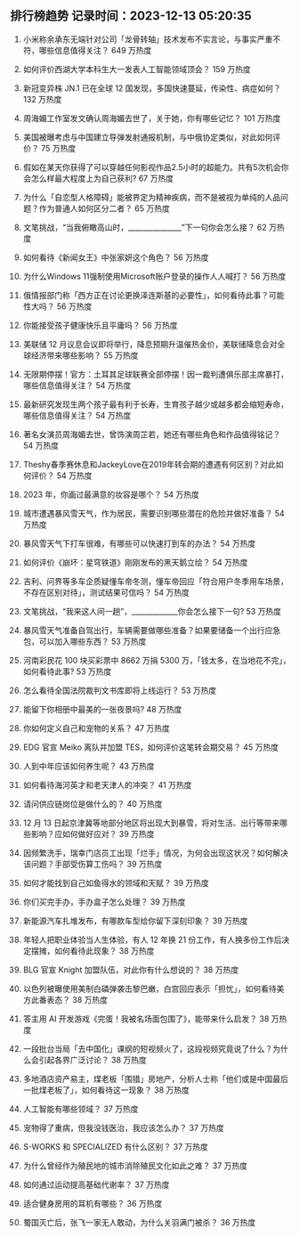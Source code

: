 
## 排行榜趋势 记录时间：2023-12-13 05:20:35
  
  1. 小米称余承东无端针对公司「龙骨转轴」技术发布不实言论，与事实严重不符，哪些信息值得关注？ 649 万热度
    
  2. 如何评价西湖大学本科生大一发表人工智能领域顶会？ 159 万热度
    
  3. 新冠变异株 JN.1 已在全球 12 国发现，多国快速蔓延，传染性、病症如何？ 132 万热度
    
  4. 周海媚工作室发文确认周海媚去世了，关于她，你有哪些记忆？ 101 万热度
    
  5. 美国被曝考虑与中国建立导弹发射通报机制，与中俄协定类似，对此如何评价？ 75 万热度
    
  6. 假如在某天你获得了可以穿越任何影视作品2.5小时的超能力。共有5次机会你会怎么样最大程度上为自己获利? 67 万热度
    
  7. 为什么「自恋型人格障碍」能被界定为精神疾病，而不是被视为单纯的人品问题？作为普通人如何区分二者？ 65 万热度
    
  8. 文笔挑战，“当我俯瞰高山时，_______________”下一句你会怎么接？ 62 万热度
    
  9. 如何看待《新闻女王》中张家妍这个角色？ 56 万热度
    
  10. 为什么Windows 11强制使用Microsoft账户登录的操作人人喊打？ 56 万热度
    
  11. 俄情报部门称「西方正在讨论更换泽连斯基的必要性」，如何看待此事？可能性大吗？ 56 万热度
    
  12. 你能接受孩子健康快乐且平庸吗？ 56 万热度
    
  13. 美联储 12 月议息会议即将举行，降息预期升温催热金价，美联储降息会对全球经济带来哪些影响？ 55 万热度
    
  14. 无限期停摆！官方：土耳其足球联赛全部停摆！因一裁判遭俱乐部主席暴打，哪些信息值得关注？ 54 万热度
    
  15. 最新研究发现生两个孩子最有利于长寿，生育孩子越少或越多都会缩短寿命，哪些信息值得关注？ 54 万热度
    
  16. 著名女演员周海媚去世，曾饰演周芷若，她还有哪些角色和作品值得铭记？ 54 万热度
    
  17. Theshy春季赛休息和JackeyLove在2019年转会期的遭遇有何区别？对此如何评价？ 54 万热度
    
  18. 2023 年，你画过最满意的妆容是哪个？ 54 万热度
    
  19. 城市遭遇暴风雪天气，作为居民，需要识别哪些潜在的危险并做好准备？ 54 万热度
    
  20. 暴风雪天气下打车很难，有哪些可以快速打到车的办法？ 54 万热度
    
  21. 如何评价《崩坏：星穹铁道》刚刚发布的黑天鹅立绘？ 54 万热度
    
  22. 吉利、问界等多车企质疑懂车帝冬测，懂车帝回应「符合用户冬季用车场景，不存在区别对待」，测试结果可信吗？ 54 万热度
    
  23. 文笔挑战，“我来这人间一趟”，_____________你会怎么接下一句? 53 万热度
    
  24. 暴风雪天气准备自驾出行，车辆需要做哪些准备？如果要储备一个出行应急包，可以加入哪些东西？ 53 万热度
    
  25. 河南彩民花 100 块买彩票中 8662 万捐 5300 万，「钱太多，在当地花不完」，如何看待此事? 53 万热度
    
  26. 怎么看待全国法院裁判文书库即将上线运行？ 53 万热度
    
  27. 能留下你相册中最美的一张夜景吗? 48 万热度
    
  28. 你如何定义自己和宠物的关系？ 47 万热度
    
  29. EDG 官宣 Meiko 离队并加盟 TES，如何评价这笔转会期交易？ 45 万热度
    
  30. 人到中年应该如何养生呢？ 43 万热度
    
  31. 如何看待海河英才和老天津人的冲突？ 41 万热度
    
  32. 请问供应链岗位是做什么的？ 40 万热度
    
  33. 12 月 13 日起京津冀等地部分地区将出现大到暴雪，将对生活、出行等带来哪些影响？应如何做好应对？ 39 万热度
    
  34. 因频繁洗手，瑞幸门店员工出现「烂手」情况，为何会出现这状况？如何解决该问题？手部受伤算工伤吗？ 39 万热度
    
  35. 如何才能找到自己如鱼得水的领域和天赋？ 39 万热度
    
  36. 你们买完手办，手办盒子怎么处理？ 39 万热度
    
  37. 新能源汽车扎堆发布，有哪款车型给你留下深刻印象？ 39 万热度
    
  38. 年轻人把职业体验当人生体验，有人 12 年换 21 份工作，有人换多份工作后决定摆摊，如何看待此现象？ 38 万热度
    
  39. BLG 官宣 Knight 加盟队伍，对此你有什么想说的？ 38 万热度
    
  40. 以色列被曝使用美制白磷弹袭击黎巴嫩，白宫回应表示「担忧」，如何看待美方此番表态？ 38 万热度
    
  41. 答主用 AI 开发游戏《完蛋！我被名场面包围了》，能带来什么启发？ 38 万热度
    
  42. 一段批台当局「去中国化」课纲的短视频火了，这段视频究竟说了什么？为什么会引起各界广泛讨论？ 38 万热度
    
  43. 多地酒店资产易主，煤老板「围猎」房地产，分析人士称「他们或是中国最后一批煤老板了」，如何看待这一现象？ 38 万热度
    
  44. 人工智能有哪些领域？ 37 万热度
    
  45. 宠物得了重病，但我没钱医治，我应该怎么办？ 37 万热度
    
  46. S-WORKS 和 SPECIALIZED 有什么区别？ 37 万热度
    
  47. 为什么曾经作为殖民地的城市消除殖民文化如此之难？ 37 万热度
    
  48. 如何通过运动提高基础代谢率？ 37 万热度
    
  49. 适合健身房用的耳机有哪些？ 36 万热度
    
  50. 蜀国灭亡后，张飞一家无人敢动，为什么关羽满门被杀？ 36 万热度
    